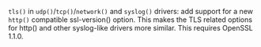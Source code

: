 `tls()` in `udp()`/`tcp()`/`network()` and `syslog()` drivers: add support
for a new `http()` compatible ssl-version() option. This makes the TLS
related options for http() and other syslog-like drivers more similar. This
requires OpenSSL 1.1.0.
